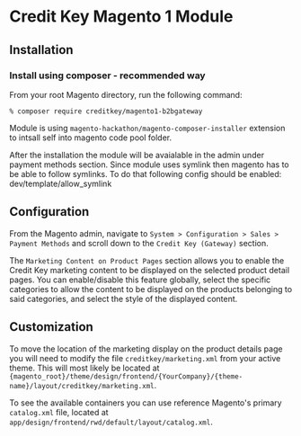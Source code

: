 # Credit Key Magento 1 Module

## Installation

### Install using composer - recommended way
From your root Magento directory, run the following command:

```
% composer require creditkey/magento1-b2bgateway
```

Module is using `magento-hackathon/magento-composer-installer` extension to intsall self into magento code pool folder.

After the installation the module will be avaialable in the admin under payment methods section.
Since module uses symlink then magento has to be able to follow symlinks. 
To do that following config should be enabled: dev/template/allow_symlink 

## Configuration

From the Magento admin, navigate to ```System > Configuration > Sales > Payment Methods``` and scroll down to the ```Credit Key (Gateway)``` section.

The `Marketing Content on Product Pages` section allows you to enable the Credit Key marketing content to be displayed on the selected product detail pages. You can enable/disable this feature globally, select the specific categories to allow the content to be displayed on the products belonging to said categories, and select the style of the displayed content.

## Customization

To move the location of the marketing display on the product details page you will need to modify the file `creditkey/marketing.xml` from your active theme. 
This will most likely be located at `{magento_root}/theme/design/frontend/{YourCompany}/{theme-name}/layout/creditkey/marketing.xml`.

To see the available containers you can use reference Magento's primary `catalog.xml` file, located at `app/design/frontend/rwd/default/layout/catalog.xml`.
